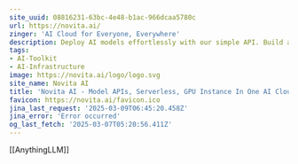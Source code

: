 ```yaml
---
site_uuid: 08816231-63bc-4e48-b1ac-966dcaa5780c
url: https://novita.ai/
zinger: 'AI Cloud for Everyone, Everywhere'
description: Deploy AI models effortlessly with our simple API. Build and scale on the most affordable, reliable GPU cloud.
tags:
- AI-Toolkit
- AI-Infrastructure
image: https://novita.ai/logo/logo.svg
site_name: Novita AI
title: 'Novita AI - Model APIs, Serverless, GPU Instance In One AI Cloud'
favicon: https://novita.ai/favicon.ico
jina_last_request: '2025-03-09T06:45:20.458Z'
jina_error: 'Error occurred'
og_last_fetch: '2025-03-07T05:20:56.411Z'
---
```

[[AnythingLLM]]
